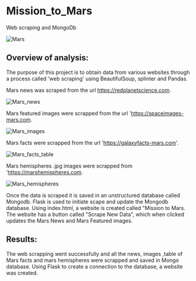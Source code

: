 # Mission_to_Mars

Web scraping and MongoDb

![Mars](https://www.science.org.au/curious/sites/default/files/article-banner-image/2-mars-banner.jpg)

## Overview of analysis:

The purpose of this project is to obtain data from various websites through a process called 'web scraping' using BeautifulSoup, splinter and Pandas.

Mars news was scraped from the url https://redplanetscience.com.  

![Mars_news]()

Mars featured images were scrapped from the url 'https://spaceimages-mars.com.  

![Mars_images]()

Mars facts were scrapped from the url 'https://galaxyfacts-mars.com'. 

![Mars_facts_table]()

Mars hemispheres .jpg images were scrapped from 'https://marshemispheres.com.

![Mars_hemispheres]()

Once the data is scraped it is saved in an unstructured database called Mongodb. Flask is used to initiate scape and update the Mongodb database. Using index.html, a website is created called "Mission to Mars. The website has a button called "Scrape New Data", which when clicked updates the Mars News and Mars Featured images.

## Results:

The web scrapping went successfully and all the news, images ,table of Mars facts and mars hemispheres were scrapped and saved in Mongo database. Using Flask to create a connection to the database, a website was created.

